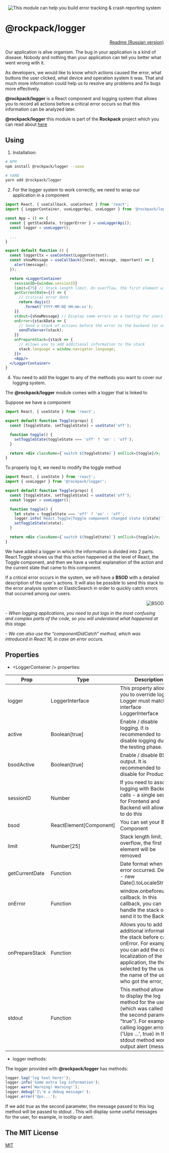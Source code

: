<p align="center">
  <img src="http://www.natrube.net/logrock/LogRock.png" alt="This module can help you build error tracking & crash reporting system" />
</p>

# @rockpack/logger

<p align="right">
  <a href="https://github.com/AlexSergey/rockpack/blob/master/packages/logger/README_RU.md">Readme (Russian version)</a>
</p>

Our application is alive organism. The bug in your application is a kind of disease. Nobody and nothing than your application can tell you better what went wrong with it.

As developers, we would like to know which actions caused the error, what buttons the user clicked, what device and operation system it was. That and much more information could help us to resolve any problems and fix bugs more effectively.

**@rockpack/logger** is a React component and logging system that allows you to record all actions before a critical error occurs so that this information can be analyzed later.

**@rockpack/logger** this module is part of the **Rockpack** project which you can read about <a href="https://github.com/AlexSergey/rockpack/blob/master/README.md" target="_blank">here</a>

## Using

1. Installation:

```sh
# NPM
npm install @rockpack/logger --save

# YARN
yarn add @rockpack/logger
```

2. For the logger system to work correctly, we need to wrap our application in a *<LoggerContainer>* component

```jsx
import React, { useCallback, useContext } from 'react';
import { LoggerContainer, useLoggerApi, useLogger } from '@rockpack/logger';

const App = () => {
  const { getStackData, triggerError } = useLoggerApi();
  const logger = useLogger();

  ...
}

export default function () {
  const loggerCtx = useContext(LoggerContext);
  const showMessage = useCallback((level, message, important) => {
    alert(message);
  });

  return <LoggerContainer
    sessionID={window.sessionID}
    limit={75} // Stack length limit. On overflow, the first element will be removed
    getCurrentDate={() => {
      // Critical error date
      return dayjs()
        .format('YYYY-MM-DD HH:mm:ss');
    }}
    stdout={showMessage} // Display some errors as a tooltip for users
    onError={stackData => {
      // Send a stack of actions before the error to the backend (or otherwise process it)
      sendToServer(stack);
    }}
    onPrepareStack={stack => {
      // Allows you to add additional information to the stack
      stack.language = window.navigator.language;
    }}>
    <App/>
  </LoggerContainer>
}
```

4. You need to add the logger to any of the methods you want to cover our logging system.

The **@rockpack/logger** module comes with a logger that is linked to *<LoggerContainer />*

Suppose we have a component

```jsx
import React, { useState } from 'react';

export default function Toggle(props) {
  const [toggleState, setToggleState] = useState('off');

  function toggle() {
    setToggleState(toggleState === 'off' ? 'on' : 'off');
  }

  return <div className={`switch ${toggleState}`} onClick={toggle}/>;
}
```

To properly log it, we need to modify the toggle method

```jsx
import React, { useState } from 'react';
import { useLogger } from '@rockpack/logger';

export default function Toggle(props) {
  const [toggleState, setToggleState] = useState('off');
  const logger = useLogger();

  function toggle() {
    let state = toggleState === 'off' ? 'on' : 'off';
    logger.info(`React.Toggle|Toggle component changed state ${state}`);
    setToggleState(state);
  }

  return <div className={`switch ${toggleState}`} onClick={toggle}/>;
}
```

We have added a logger in which the information is divided into 2 parts. React.Toggle shows us that this action happened at the level of React, the Toggle component, and then we have a verbal explanation of the action and the current state that came to this component.

If a critical error occurs in the system, we will have a **BSOD** with a detailed description of the user's actions. It will also be possible to send this stack to the error analysis system or ElasticSearch in order to quickly catch errors that occurred among our users.

<p align="right">
  <img alt="BSOD" src="https://www.rock-book.io/readme_assets/rockpack_logger_bsod.jpg" />
</p>

*- When logging applications, you need to put logs in the most confusing and complex parts of the code, so you will understand what happened at this stage.*

*- We can also use the “componentDidCatch” method, which was introduced in React 16, in case an error occurs.*

## Properties

- \<LoggerContainer /> properties:

| Prop | Type | Description |
| --- | --- | --- |
| logger | LoggerInterface | This property allows you to override logger. Logger must match the interface LoggerInterface |
| active | Boolean[true] | Enable / disable logging. It is recommended to disable logging during the testing phase. |
| bsodActive | Boolean[true] | Enable / disable BSOD output. It is recommended to disable for Production  |
| sessionID | Number | If you need to associate logging with Backend calls - a single session for Frontend and Backend will allow you to do this |
| bsod | ReactElement[Component] | You can set your BSOD Component |
| limit | Number[25] | Stack length limit. On overflow, the first element will be removed |
| getCurrentDate | Function | Date format when an error occurred. Default - new Date().toLocaleString() |
| onError | Function | window.onbeforeunload callback. In this callback, you can handle the stack or send it to the Backend |
| onPrepareStack | Function | Allows you to add additional information to the stack before calling onError. For example, you can add the current localization of the application, the theme selected by the user, the name of the user who got the error, etc. |
| stdout | Function | This method allows you to display the log method for the user (which was called with the second parameter "true"). For example, calling logger.error ('Ups ...', true) in the stdout method would output alert (message); |

- logger methods:

The logger provided with **@rockpack/logger** has methods:

```js
logger.log('log text here!');
logger.info('Some extra log information');
logger.warn('Warning! Warning!');
logger.debug('I\'m a debug message!');
logger.error('Ups...');
```

If we add *true* as the second parameter, the message passed to this log method will be passed to stdout *<LoggerContainer>*. This will display some useful messages for the user, for example, in tooltip or alert.

## The MIT License

<a href="https://github.com/AlexSergey/rockpack#the-mit-license" target="_blank">MIT</a>
